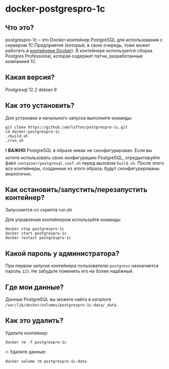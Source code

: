 # docker-postgrespro-1c

## Что это?

postgrespro-1c – это Docker-контейнер PostgreSQL для использования с сервером 1С:Предприятия (который, в свою очередь, тоже может работать в [контейнере Docker](https://github.com/lufton/1c-server)). В контейнере используется сборка Postgres Professional, которая содержит патчи, разработанные компанией 1С.

## Какая версия?
Postgresql 12.2
debian 9

## Как это установить?

Для установки и начального запуска выполните команды:

    git clone https://github.com/lufton/postgrespro-1c.git
    cd docker-postgrespro-1c
    ./build.sh
    ./run.sh

:exclamation: __ВАЖНО__ PostgreSQL в образе никак не сконфигурирован. Если вы хотите использовать свою конфигурацию PostgreSQL, отредактируйте файл `container/postgresql.conf.sh` перед вызовом `build.sh`. После этого все контейнеры, созданные из этого образа, будут сконфигурированы аналогично.

## Как остановить/запустить/перезапустить контейнер?

Запускается со скрипта run.sh

Для управления контейнером используйте команды:

    docker stop postgrespro-1c
    docker start postgrespro-1c
    docker restart postgrespro-1c

## Какой пароль у администратора?

При первом запуске контейнера пользователю `postgress` назначается пароль `123`. Не забудьте поменять его на более надёжный.

## Где мои данные?

Данные PostgreSQL вы можете найти в каталоге `/var/lib/docker/volumes/postgrespro-1c-data/_data`.

## Как это удалить?

Удалите контейнер:

    docker rm -f postgrespro-1c

:fire: Удалите данные:

    docker volume rm postgrespro-1c-data
